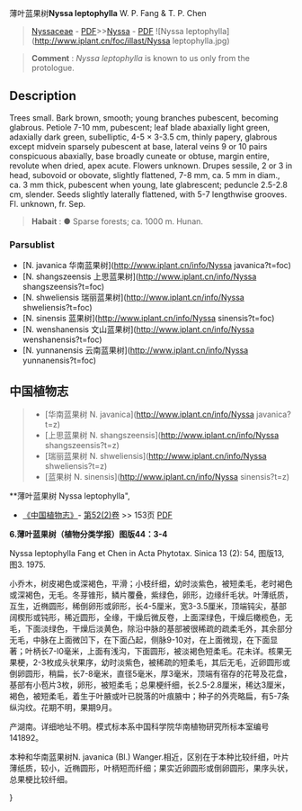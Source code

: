 薄叶蓝果树**Nyssa leptophylla** W. P. Fang & T. P. Chen

> [Nyssaceae](http://www.iplant.cn/info/Nyssaceae?t=foc) - [PDF](http://www.iplant.cn/foc/pdf/Nyssaceae.pdf)>>[Nyssa](http://www.iplant.cn/info/Nyssa?t=foc) - [PDF](http://www.iplant.cn/foc/pdf/Nyssa.pdf)
![Nyssa leptophylla](http://www.iplant.cn/foc/illast/Nyssa leptophylla.jpg)

> **Comment** : 
> *Nyssa leptophylla* is known to us only from the protologue.

## Description

Trees small. Bark brown, smooth; young branches pubescent, becoming glabrous. Petiole 7-10 mm, pubescent; leaf blade abaxially light green, adaxially dark green, subelliptic, 4-5 × 3-3.5 cm, thinly papery, glabrous except midvein sparsely pubescent at base, lateral veins 9 or 10 pairs conspicuous abaxially, base broadly cuneate or obtuse, margin entire, revolute when dried, apex acute. Flowers unknown. Drupes sessile, 2 or 3 in head, subovoid or obovate, slightly flattened, 7-8 mm, ca. 5 mm in diam., ca. 3 mm thick, pubescent when young, late glabrescent; peduncle 2.5-2.8 cm, slender. Seeds slightly laterally flattened, with 5-7 lengthwise grooves. Fl. unknown, fr. Sep.

> **Habait** : 
>● Sparse forests; ca. 1000 m. Hunan.

### Parsublist

* [N.  javanica  华南蓝果树](http://www.iplant.cn/info/Nyssa javanica?t=foc)
* [N.  shangszeensis  上思蓝果树](http://www.iplant.cn/info/Nyssa shangszeensis?t=foc)
* [N.  shweliensis  瑞丽蓝果树](http://www.iplant.cn/info/Nyssa shweliensis?t=foc)
* [N.  sinensis  蓝果树](http://www.iplant.cn/info/Nyssa sinensis?t=foc)
* [N.  wenshanensis  文山蓝果树](http://www.iplant.cn/info/Nyssa wenshanensis?t=foc)
* [N.  yunnanensis  云南蓝果树](http://www.iplant.cn/info/Nyssa yunnanensis?t=foc)

## 中国植物志

> * [华南蓝果树  N.  javanica](http://www.iplant.cn/info/Nyssa javanica?t=z)
> * [上思蓝果树  N.  shangszeensis](http://www.iplant.cn/info/Nyssa shangszeensis?t=z)
> * [瑞丽蓝果树  N.  shweliensis](http://www.iplant.cn/info/Nyssa shweliensis?t=z)
> * [蓝果树  N.  sinensis](http://www.iplant.cn/info/Nyssa sinensis?t=z)

**薄叶蓝果树 Nyssa leptophylla",

* [《中国植物志》](http://www.iplant.cn/frps)- [第52(2)卷](http://www.iplant.cn/frps/vol/52(2)) >> 153页 [PDF](http://www.iplant.cn/frps/pdf/52(2)/153a.PDF)

**6.薄叶蓝果树（植物分类学报）图版44：3-4**

Nyssa leptophylla Fang et Chen in Acta Phytotax. Sinica 13 (2): 54, 图版13, 图3. 1975.

小乔木，树皮褐色或深褐色，平滑；小枝纤细，幼时淡紫色，被短柔毛，老时褐色或深褐色，无毛。冬芽锥形，鳞片覆叠，紫绿色，卵形，边缘纤毛状。叶薄纸质，互生，近椭圆形，稀倒卵形或卵形，长4-5厘米，宽3-3.5厘米，顶端钝尖，基部阔楔形或钝形，稀近圆形，全缘，干燥后微反卷，上面深绿色，干燥后橄榄色，无毛，下面淡绿色，干燥后淡黄色，除沿中脉的基部被很稀疏的疏柔毛外，其余部分无毛，中脉在上面微凹下，在下面凸起，侧脉9-10对，在上面微现，在下面显著；叶柄长7-l0毫米，上面有浅沟，下面圆形，被淡褐色短柔毛。花未详。核果无果梗，2-3枚成头状果序，幼时淡紫色，被稀疏的短柔毛，其后无毛，近卵圆形或倒卵圆形，稍扁，长7-8毫米，直径5毫米，厚3毫米，顶端有宿存的花萼及花盘，基部有小苞片3枚，卵形，被短柔毛；总果梗纤细，长2.5-2.8厘米，稀达3厘米，褐色，被短柔毛，着生于叶腋或叶已脱落的叶痕腋中；种子的外壳略扁，有5-7条纵沟纹。花期不明，果期9月。

产湖南。详细地址不明。模式标本系中国科学院华南植物研究所标本室编号141892。

本种和华南蓝果树N. javanica (Bl.) Wanger.相近，区别在于本种比较纤细，叶片薄纸质，较小，近椭圆形，叶柄短而纤细；果实近卵圆形或倒卵圆形，果序头状，总果梗比较纤细。

}